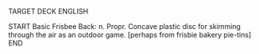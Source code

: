 TARGET DECK
ENGLISH

START
Basic
Frisbee
Back: n. Propr. Concave plastic disc for skimming through the air as an outdoor game. [perhaps from frisbie bakery pie-tins]
END
